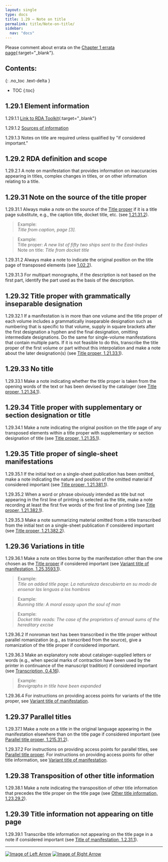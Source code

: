 ```yaml
---
layout: single
type: docs
title: 1.29 — Note on title
permalink: title/Note-on-title/
sidebar:
  nav: "docs"
---
```


Please comment about errata on the [Chapter 1 errata page](https://docs.google.com/document/d/1ZQrHST262NmyQBIjqDihNGPaU_Y9rKCN2wiRPtwm-D8/edit#heading=h.k546iisip1nj){:target="_blank"}.

## Contents:
{: .no_toc .text-delta }

- TOC
{:toc}

## 1.29.1 Element information

<a name="1.29.1.1">1.29.1.1</a> [Link to RDA Toolkit](https://beta.rdatoolkit.org/Content?externalId=en-US_ala-612acb20-84fb-3558-86b9-f75430e39843){:target="_blank"}

<a name="1.29.1.2">1.29.1.2</a> [Sources of information](/DCRMR/additional-notes/#9011-sources-of-information)

<a name="1.29.1.3">1.29.1.3</a> Notes on title are required unless qualified by "if considered important."

## 1.29.2 RDA definition and scope

<a name="1.29.2.1">1.29.2.1</a> A note on manifestation that provides information on inaccuracies appearing in titles, complex changes in titles, or on other information relating to a title.

## 1.29.31 Note on the source of the title proper

<a name="1.29.31.1">1.29.31.1</a> Always make a note on the source of the [Title proper](/DCRMR/title/Title-proper/) if it is a title page substitute, e.g., the caption title, docket title, etc. (see [1.21.31.2](/DCRMR/title/Title-proper/#1.21.31.2)).

>Example:  
><CITE>Title from caption, page [3].</CITE>

>Example:  
>Title proper: <CITE>A new list of fifty two ships sent to the East-Indies</CITE>  
>Note on title: <CITE>Title from docket title</CITE>  
 
<a name="1.29.31.2">1.29.31.2</a> Always make a note to indicate the original position on the title page of transposed elements (see [1.02.2](/DCRMR/title/#1.02.2)).

<a name="1.29.31.3">1.29.31.3</a> For multipart monographs, if the description is not based on the first part, identify the part used as the basis of the description.

## 1.29.32 Title proper with grammatically inseparable designation

<a name="1.29.32.1">1.29.32.1</a> If a manifestation is in more than one volume and the title proper of each volume includes a grammatically inseparable designation such as numbering that is specific to that volume, supply in square brackets after the first designation a hyphen and the final designation, omitting intermediate designations. Do the same for single-volume manifestations that contain multiple parts. If it is not feasible to do this, transcribe the title proper of the first volume or part without this interpolation and make a note about the later designation(s) (see [Title proper, 1.21.33.1](/DCRMR/title/Title-proper/#1.21.33.1)).

## 1.29.33 No title

<a name="1.29.33.1">1.29.33.1</a> Make a note indicating whether the title proper is taken from the opening words of the text or has been devised by the cataloger (see [Title proper, 1.21.34.1](/DCRMR/title/Title-proper/#1.21.34.1)).

## 1.29.34 Title proper with supplementary or section designation or title

<a name="1.29.34.1">1.29.34.1</a> Make a note indicating the original position on the title page of any transposed elements within a title proper with supplementary or section designation of title (see [Title proper, 1.21.35.1](/DCRMR/title/Title-proper/#1.21.35.1)).

## 1.29.35 Title proper of single-sheet manifestations

<a name="1.29.35.1">1.29.35.1</a> If the initial text on a single-sheet publication has been omitted, make a note indicating the nature and position of the omitted material if considered important (see [Title proper, 1.21.381.1](/DCRMR/title/Title-proper/#1.21.381.1)).

<a name="1.29.35.2">1.29.35.2</a> When a word or phrase obviously intended as title but not appearing in the first line of printing is selected as the title, make a note recording at least the first five words of the first line of printing (see [Title proper, 1.21.382.1](/DCRMR/title/Title-proper/#1.21.382.1)).

<a name="1.29.35.3">1.29.35.3</a> Make a note summarizing material omitted from a title transcribed from the initial text on a single-sheet publication if considered important (see [Title proper, 1.21.382.2](/DCRMR/title/Title-proper/#1.21.382.2)).

## 1.29.36 Variations in title

<a name="1.29.36.1">1.29.36.1</a> Make a note on titles borne by the manifestation other than the one chosen as the [Title proper](/DCRMR/title/Title-proper/) if considered important (see [Variant title of manifestation, 1.25.3593.1](/DCRMR/title/Variant-title-of-manifestation/#1.25.3593.1)). 

>Example:  
><CITE>Title on added title page: La naturaleza descubierta en su modo de ensenar las lenguas a los hombres</CITE>

>Example:  
><CITE>Running title: A moral essay upon the soul of man</CITE>

>Example:  
><CITE>Docket title reads: The case of the proprietors of annual sums of the hereditary excise</CITE>

<a name="1.29.36.2">1.29.36.2</a> If nonroman text has been transcribed in the title proper without parallel romanization (e.g., as transcribed from the source), give a romanization of the title proper if considered important.

<a name="1.29.36.3">1.29.36.3</a> Make an explanatory note about cataloger-supplied letters or words (e.g., when special marks of contraction have been used by the printer in continuance of the manuscript tradition) if considered important (see [Transcription, 0.4.16](/DCRMR/general-rules/Transcription/#0416-brevigraphs)).

>Example:  
><CITE>Brevigraphs in title have been expanded</CITE>

<a name="1.29.36.4">1.29.36.4</a> For instructions on providing access points for variants of the title proper, see [Variant title of manifestation](/DCRMR/title/Variant-title-of-manifestation/).

## 1.29.37 Parallel titles

<a name="1.29.37.1">1.29.37.1</a> Make a note on a title in the original language appearing in the manifestation elsewhere than on the title page if considered important  (see [Parallel title proper, 1.215.31.2](/DCRMR/title/Parallel-title-proper/#1.215.31.2)).

<a name="1.29.37.2">1.29.37.2</a> For instructions on providing access points for parallel titles, see [Parallel title proper](/DCRMR/title/Parallel-title-proper/). For instructions on providing access points for other title information, see [Variant title of manifestation](/DCRMR/title/Variant-title-of-manifestation/).

## 1.29.38 Transposition of other title information

<a name="1.29.38.1">1.29.38.1</a> Make a note indicating the transposition of other title information that precedes the title proper on the title page (see [Other title information, 1.23.29.2](/DCRMR/title/Other-title-information/#1.23.29.2)).

## 1.29.39 Title information not appearing on title page

<a name="1.29.39.1">1.29.39.1</a> Transcribe title information not appearing on the title page in a note if considered important (see [Title of manifestation, 1.2.31.1](/DCRMR/title/Title-of-manifestation/#1.2.31.1)).

---

[![Image of Left Arrow](https://rbms-bsc.github.io/DCRMR/assets/pictures/navigation/Arrow_Left.png "1.27 — Title of item")](/DCRMR/title/Title-of-item/) [![Image of Right Arrow](https://rbms-bsc.github.io/DCRMR/assets/pictures/navigation/Arrow_Right.png "2 — Statement of responsibility")](/DCRMR/sor/)
